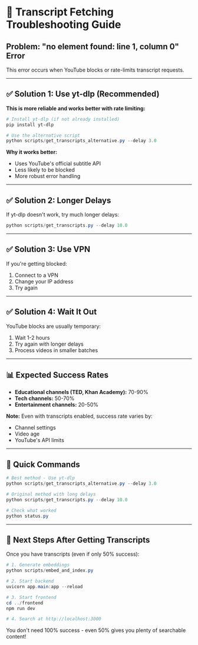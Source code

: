 # 🔧 Transcript Fetching Troubleshooting Guide

## Problem: "no element found: line 1, column 0" Error

This error occurs when YouTube blocks or rate-limits transcript requests.

---

## ✅ Solution 1: Use yt-dlp (Recommended)

**This is more reliable and works better with rate limiting:**

```powershell
# Install yt-dlp (if not already installed)
pip install yt-dlp

# Use the alternative script
python scripts/get_transcripts_alternative.py --delay 3.0
```

**Why it works better:**
- Uses YouTube's official subtitle API
- Less likely to be blocked
- More robust error handling

---

## ✅ Solution 2: Longer Delays

If yt-dlp doesn't work, try much longer delays:

```powershell
python scripts/get_transcripts.py --delay 10.0
```

---

## ✅ Solution 3: Use VPN

If you're getting blocked:
1. Connect to a VPN
2. Change your IP address
3. Try again

---

## ✅ Solution 4: Wait It Out

YouTube blocks are usually temporary:
1. Wait 1-2 hours
2. Try again with longer delays
3. Process videos in smaller batches

---

## 📊 Expected Success Rates

- **Educational channels (TED, Khan Academy):** 70-90%
- **Tech channels:** 50-70%
- **Entertainment channels:** 20-50%

**Note:** Even with transcripts enabled, success rate varies by:
- Channel settings
- Video age
- YouTube's API limits

---

## 🎯 Quick Commands

```powershell
# Best method - Use yt-dlp
python scripts/get_transcripts_alternative.py --delay 3.0

# Original method with long delays
python scripts/get_transcripts.py --delay 10.0

# Check what worked
python status.py
```

---

## 📝 Next Steps After Getting Transcripts

Once you have transcripts (even if only 50% success):

```powershell
# 1. Generate embeddings
python scripts/embed_and_index.py

# 2. Start backend
uvicorn app.main:app --reload

# 3. Start frontend
cd ../frontend
npm run dev

# 4. Search at http://localhost:3000
```

You don't need 100% success - even 50% gives you plenty of searchable content!
